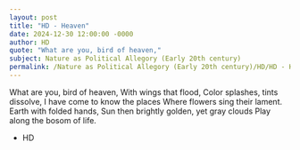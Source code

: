 ```yaml
---
layout: post
title: "HD - Heaven"
date: 2024-12-30 12:00:00 -0000
author: HD
quote: "What are you, bird of heaven,"
subject: Nature as Political Allegory (Early 20th century)
permalink: /Nature as Political Allegory (Early 20th century)/HD/HD - Heaven
---
```


What are you, bird of heaven,
With wings that flood,
Color splashes, tints dissolve,
I have come to know the places
Where flowers sing their lament.
Earth with folded hands,
Sun then brightly golden, yet gray clouds
Play along the bosom of life.

- HD
